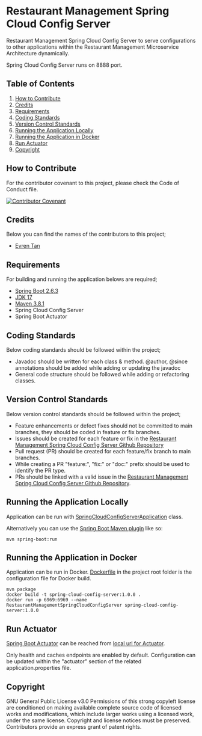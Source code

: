 # Restaurant Management Spring Cloud Config Server
Restaurant Management Spring Cloud Config Server to serve configurations to other applications within the Restaurant Management Microservice Architecture dynamically.

Spring Cloud Config Server runs on 8888 port.

## Table of Contents

1. [How to Contribute](#how-to-contribute)
2. [Credits](#credits)
3. [Requirements](#requirements)
4. [Coding Standards](#coding-standards)
5. [Version Control Standards](#version-control-standards)
6. [Running the Application Locally](#running-the-application-locally)
7. [Running the Application in Docker](#running-the-application-in-docker)
8. [Run Actuator](#run-actuator)
9. [Copyright](#copyright)

## How to Contribute

For the contributor covenant to this project, please check the Code of Conduct file.

[![Contributor Covenant][contributor]](CODE_OF_CONDUCT.md)

## Credits

Below you can find the names of the contributors to this project;

- [Evren Tan][evren-tan-github]

## Requirements

For building and running the application belows are required;

- [Spring Boot 2.6.3][spring-boot-version]
- [JDK 17][java-version]
- [Maven 3.8.1][maven-version]
- Spring Cloud Config Server
- Spring Boot Actuator

## Coding Standards

Below coding standards should be followed within the project;

- Javadoc should be written for each class & method. @author, @since annotations should be added while adding or updating the javadoc
- General code structure should be followed while adding or refactoring classes.

## Version Control Standards

Below version control standards should be followed within the project;

- Feature enhancements or defect fixes should not be committed to main branches, they should be coded in feature or fix branches.
- Issues should be created for each feature or fix in the [Restaurant Management Spring Cloud Config Server Github Repository][restaurant-management-github]
- Pull request (PR) should be created for each feature/fix branch to main branches.
- While creating a PR "feature:", "fix:" or "doc:" prefix should be used to identify the PR type.
- PRs should be linked with a valid issue in the [Restaurant Management Spring Cloud Config Server Github Repository][restaurant-management-github].

## Running the Application Locally

Application can be run with [SpringCloudConfigServerApplication][spring-cloud-config-server-main-class] class.

Alternatively you can use the [Spring Boot Maven plugin](spring-boot-maven-plugin) like so:

```shell
mvn spring-boot:run
```

## Running the Application in Docker

Application can be run in Docker. [Dockerfile](Dockerfile) in the project root folder is the configuration file for Docker build.

```shell
mvn package
docker build -t spring-cloud-config-server:1.0.0 .
docker run -p 6969:6969 --name RestaurantManagementSpringCloudConfigServer spring-cloud-config-server:1.0.0
```

## Run Actuator

[Spring Boot Actuator][spring-boot-actuator] can be reached from [local url for Actuator][local-actuator]. 

Only health and caches endpoints are enabled by default. Configuration can be updated within the "actuator" section of the related application.properties file. 

## Copyright

GNU General Public License v3.0
Permissions of this strong copyleft license are conditioned on making available complete source code of licensed works and modifications, which include larger works using a licensed work, under the same license. Copyright and license notices must be preserved. Contributors provide an express grant of patent rights.

[evren-tan-github]: https://github.com/evrentan
[spring-boot-version]: https://spring.io/blog/2022/01/20/spring-boot-2-6-3-is-now-available
[java-version]: https://www.oracle.com/java/technologies/javase/jdk17-archive-downloads.html
[maven-version]: https://maven.apache.org
[contributor]: https://img.shields.io/badge/Contributor%20Covenant-2.1-4baaaa.svg
[restaurant-management-github]: https://github.com/evrentan/restaurant-management
[spring-cloud-config-server-main-class]: src/main/java/evrentan/restaurantmanagement/springcloundconfigserver/spring/spring/SpringCloudConfigServerApplication.java
[spring-boot-maven-plugin]: https://docs.spring.io/spring-boot/docs/current/reference/html/build-tool-plugins-maven-plugin.html
[spring-boot-actuator]: https://spring.io/guides/gs/actuator-service/
[local-actuator]: http://localhost:8182/actuator
